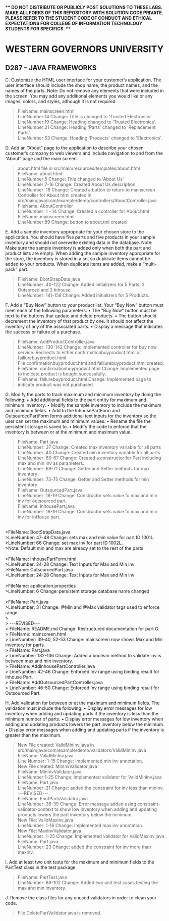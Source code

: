 <strong>** DO NOT DISTRIBUTE OR PUBLICLY POST SOLUTIONS TO THESE LABS. MAKE ALL FORKS OF THIS REPOSITORY WITH SOLUTION CODE PRIVATE. PLEASE REFER TO THE STUDENT CODE OF CONDUCT AND ETHICAL EXPECTATIONS FOR COLLEGE OF INFORMATION TECHNOLOGY STUDENTS FOR SPECIFICS. ** </strong>

# WESTERN GOVERNORS UNIVERSITY 
## D287 – JAVA FRAMEWORKS

C.  Customize the HTML user interface for your customer’s application. The user interface should include the shop name, the product names, and the names of the parts.
Note: Do not remove any elements that were included in the screen. You may add any additional elements you would like or any images, colors, and styles, although it is not required.
>FileName: mainscreen.html<br>
>LineNumber:14 Change: Title is changed to 'Trusted Electronics'.<br>
>LineNumber:19 Change: Heading changed to  'Trusted Electronics'.<br>
>LineNumber:21 Change: Heading 'Parts' changed to 'Replacement Parts'.<br>
>LineNumber:53 Change: Heading 'Products' changed to 'Electronics'.<br>

D.  Add an “About” page to the application to describe your chosen customer’s company to web viewers and include navigation to and from the “About” page and the main screen.
>about.html file in src/main/resources/templates/about.html <br>
> FileName: about.html<br>
> LineNumber:5 Change: Title changed to 'About Us'<br>
> LineNumber:7-16 Change: Created About Us description<br>
> LineNumber: 18 Change: Created a button to return to mainscreen<br>
> Controller for About.html created in src/main/java/com/example/demo/controllers/AboutController.java<br>
> FileName: AboutController<br>
> LineNumber: 1 - 14 Change: Created a controller for About.html<br>
> FileName: mainscreen.html<br>
> LineNumber:89 Change: button to about.tml created<br>

E.  Add a sample inventory appropriate for your chosen store to the application. You should have five parts and five products in your sample inventory and should not overwrite existing data in the database.
Note: Make sure the sample inventory is added only when both the part and product lists are empty. When adding the sample inventory appropriate for the store, the inventory is stored in a set so duplicate items cannot be added to your products. When duplicate items are added, make a “multi-pack” part.
>FileName: BootStrapData.java<br>
>LineNumber: 40-122 Change: Added initializers for 5 Parts, 3 Outsorced and 2 Inhouse.<br>
>LineNumber: 141-156 Change: Added initializers for 5 Products.<br>

F.  Add a “Buy Now” button to your product list. Your “Buy Now” button must meet each of the following parameters:
•  The “Buy Now” button must be next to the buttons that update and delete products.
•  The button should decrement the inventory of that product by one. It should not affect the inventory of any of the associated parts.
•  Display a message that indicates the success or failure of a purchase.
>FileName: AddProductController.java<br>
>LineNumber: 130-142 Change: Implemented controller for buy now service. Redirects to either confirmationbuyproduct.html or failiurebuyproduct.html<br>
>File confirmationbuyproduct.html and failiurebuyproduct.html created.<br>
>FileName: confirmationbuyproduct.html Change: Implemented page to indicate product is bought successfully.<br>
>FileName: failurebuyproduct.html Change: Implemented page to indicate product was not purchased.<br>


G.  Modify the parts to track maximum and minimum inventory by doing the following:
•  Add additional fields to the part entity for maximum and minimum inventory.
•  Modify the sample inventory to include the maximum and minimum fields.
•  Add to the InhousePartForm and OutsourcedPartForm forms additional text inputs for the inventory so the user can set the maximum and minimum values.
•  Rename the file the persistent storage is saved to.
•  Modify the code to enforce that the inventory is between or at the minimum and maximum value.
>FileName: Part.java <br>
>LineNumber: 37 Change: Created max inventory variable for all parts<br>
>LineNumber: 40 Change: Created min inventory variable for all parts<br>
>LineNumber: 60-67 Change: Created a constructor for Part including max and min inv as parameters.<br>
>LineNumber: 69-71 Change: Getter and Setter methods for max inventory<br>
>LineNumber: 73-75 Change:  Getter and Setter methods for min inventory<br>
>FileName: OutsourcedPart.java<br>
>LineNumber: 18-19 Change: Constructor sets value fo max and min inv for outsourced part.<br>
>FileName: InhousePart.java<br>
>LineNumber: 18-19 Change: Constructor sets value fo max and min inv for inHouse part.<br>
<br>
>FileName: BootStrapData.java<br>
>LineNumber: 47-48 Change: sets max and min value for part ID 1001L.<br>
>LineNumber: 66 Change: set max inv for part ID 1002L.<br>
>Note: Default min and max are already set to the rest of the parts.<br>
<br>
>FileName: InhousePartForm.html<br>
>LineNumber: 24-28 Change: Text Inputs for Max and Min inv<br>
>FileName: OutsourcedPart.java<br>
>LineNumber: 24-28 Change: Text Inputs for Max and Min inv<br>
<br>
>FileName: application.properties<br>
>LineNumber: 6 Change: persistent storage database name changed<br>
<br>
>FileName: Part.java<br>
>LineNumber: 31 Change: @Min and @Max validator tags used to enforce range.<br>
><br>
> ---REVISED---<br>
> FileName: README.md Change: Restructured documentation for part G.<br>
> FileName: mainscreen.html<br>
> LineNumber: 39-40, 52-53 Change: mainscreen now shows Max and Min inventory for parts.<br> 
> FileName: Part.java<br>
> LineNumber: 132-136 Change: Added a boolean method to validate inv is between max and min inventory.<br>
> FileName: AddInhousePartController.java<br>
> LineNumber: 42-46 Change: Enforced Inv range using binding result for Inhouse Part.<br>
> FileName: AddOutsourcedPartController.java<br>
> LineNumber: 46-50 Change: Enforced Inv range using binding result for Outsourced Part.<br>

H.  Add validation for between or at the maximum and minimum fields. The validation must include the following:
•  Display error messages for low inventory when adding and updating parts if the inventory is less than the minimum number of parts.
•  Display error messages for low inventory when adding and updating products lowers the part inventory below the minimum.
•  Display error messages when adding and updating parts if the inventory is greater than the maximum.
>New File created: ValidMinInv.java in src/main/java/com/example/demo/validators/ValidMinInv.java<br>
>FileName: ValidMinInv.java<br>
>Line Number: 1-15 Change: Implemented min inv annotation.<br>
>New File created: MinInvValidator.java<br>
>FileName: MinInvValidator.java<br>
>LineNumber:1-25 Change: Implemented validator for ValidMinInv.java<br>
>FileName: Part.java<br>
>LineNumber: 21 Change: added the constraint for inv less than minInv.<br>
>---REVISED---<br>
> FileName: EnufPartsValidator.java<br>
> LineNumber: 36-39 Change: Error message added using constraint-validator-context to show low inventory when adding and
> updating products lowers the part inventory below the minimum.<br>
> New File: ValidMaxInv.java<br>
> LineNumber: 1-16 Change: Implemented max inv annotation.<br>
> New File: MaxInvValidator.java<br>
> LineNumber: 1-25 Change: Implemented validator for ValidMaxInv.java<br>
> FileName: Part.java<br>
> LineNumber: 23 Change: added the constraint for inv more than maxInv.<br>

I.  Add at least two unit tests for the maximum and minimum fields to the PartTest class in the test package.
>FileName: PartTest.java<br>
>LineNumber: 86-102 Change: Added two unit test cases testing the max and min inventory.<br>

J.  Remove the class files for any unused validators in order to clean your code.
>File DeletePartValidator.java is removed.<br>